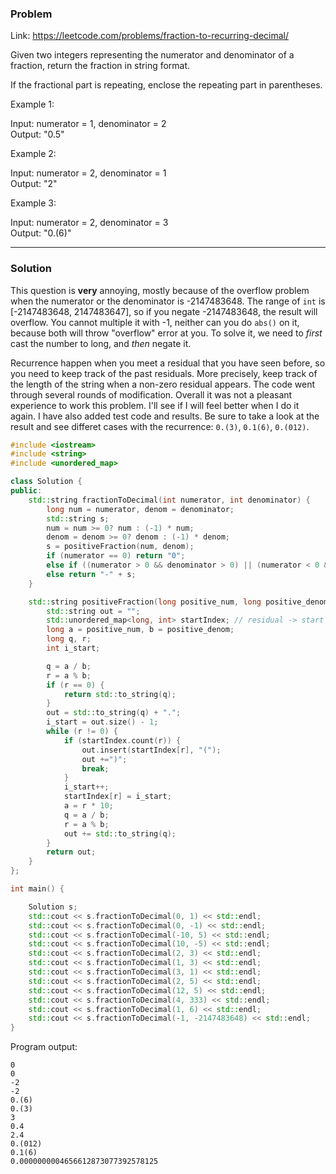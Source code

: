 ### Problem

Link: https://leetcode.com/problems/fraction-to-recurring-decimal/

Given two integers representing the numerator and denominator of a fraction, return the fraction in string format.

If the fractional part is repeating, enclose the repeating part in parentheses.

Example 1:

Input: numerator = 1, denominator = 2\
Output: "0.5"

Example 2:

Input: numerator = 2, denominator = 1\
Output: "2"

Example 3:

Input: numerator = 2, denominator = 3\
Output: "0.(6)"
___
### Solution

This question is **very** annoying, mostly because of the overflow problem when the numerator or the denominator is -2147483648. The range of `int` is [-2147483648, 2147483647], so if you negate -2147483648, the result will overflow. You cannot multiple it with -1, neither can you do `abs()` on it, because both will throw "overflow" error at you. 
To solve it, we need to _first_ cast the number to long, and _then_ negate it. 

Recurrence happen when you meet a residual that you have seen before, so you need to keep track of the past residuals. More precisely, keep track of the length of the string when a non-zero residual appears. The code went through several rounds of modification. Overall it was not a pleasant experience to work this problem. I'll see if I will feel better when I do it again. I have also added test code and results. Be sure to take a look at the result and see differet cases with the recurrence: `0.(3)`, `0.1(6)`, `0.(012)`.  
```cpp
#include <iostream>
#include <string>
#include <unordered_map>

class Solution {
public:
    std::string fractionToDecimal(int numerator, int denominator) {
        long num = numerator, denom = denominator;
        std::string s;
        num = num >= 0? num : (-1) * num;
        denom = denom >= 0? denom : (-1) * denom;
        s = positiveFraction(num, denom);
        if (numerator == 0) return "0";
        else if ((numerator > 0 && denominator > 0) || (numerator < 0 && denominator < 0) ) return s;
        else return "-" + s;
    }

    std::string positiveFraction(long positive_num, long positive_denom){
        std::string out = "";
        std::unordered_map<long, int> startIndex; // residual -> start index of string 
        long a = positive_num, b = positive_denom;
        long q, r;
        int i_start;

        q = a / b;
        r = a % b;
        if (r == 0) {
            return std::to_string(q);
        }
        out = std::to_string(q) + ".";
        i_start = out.size() - 1;
        while (r != 0) {
            if (startIndex.count(r)) {
                out.insert(startIndex[r], "(");
                out +=")";
                break;
            }
            i_start++;
            startIndex[r] = i_start;
            a = r * 10;
            q = a / b;
            r = a % b;
            out += std::to_string(q);
        }
        return out;
    }
};

int main() {

    Solution s;
    std::cout << s.fractionToDecimal(0, 1) << std::endl;
    std::cout << s.fractionToDecimal(0, -1) << std::endl;
    std::cout << s.fractionToDecimal(-10, 5) << std::endl;
    std::cout << s.fractionToDecimal(10, -5) << std::endl;
    std::cout << s.fractionToDecimal(2, 3) << std::endl;
    std::cout << s.fractionToDecimal(1, 3) << std::endl;
    std::cout << s.fractionToDecimal(3, 1) << std::endl;
    std::cout << s.fractionToDecimal(2, 5) << std::endl;
    std::cout << s.fractionToDecimal(12, 5) << std::endl;
    std::cout << s.fractionToDecimal(4, 333) << std::endl;
    std::cout << s.fractionToDecimal(1, 6) << std::endl;
    std::cout << s.fractionToDecimal(-1, -2147483648) << std::endl;
}
```  
Program output:
```
0
0
-2
-2
0.(6)
0.(3)
3
0.4
2.4
0.(012)
0.1(6)
0.0000000004656612873077392578125
```
